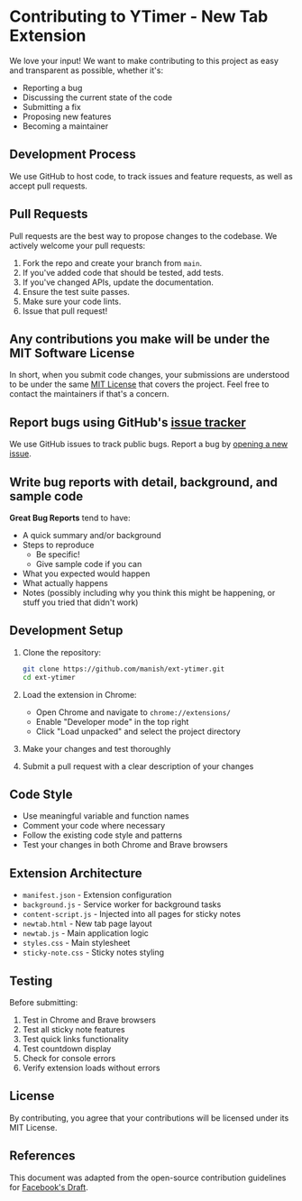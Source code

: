 # Contributing to YTimer - New Tab Extension

We love your input! We want to make contributing to this project as easy and transparent as possible, whether it's:

- Reporting a bug
- Discussing the current state of the code
- Submitting a fix
- Proposing new features
- Becoming a maintainer

## Development Process

We use GitHub to host code, to track issues and feature requests, as well as accept pull requests.

## Pull Requests

Pull requests are the best way to propose changes to the codebase. We actively welcome your pull requests:

1. Fork the repo and create your branch from `main`.
2. If you've added code that should be tested, add tests.
3. If you've changed APIs, update the documentation.
4. Ensure the test suite passes.
5. Make sure your code lints.
6. Issue that pull request!

## Any contributions you make will be under the MIT Software License

In short, when you submit code changes, your submissions are understood to be under the same [MIT License](http://choosealicense.com/licenses/mit/) that covers the project. Feel free to contact the maintainers if that's a concern.

## Report bugs using GitHub's [issue tracker](https://github.com/manish/ext-ytimer/issues)

We use GitHub issues to track public bugs. Report a bug by [opening a new issue](https://github.com/manish/ext-ytimer/issues/new).

## Write bug reports with detail, background, and sample code

**Great Bug Reports** tend to have:

- A quick summary and/or background
- Steps to reproduce
  - Be specific!
  - Give sample code if you can
- What you expected would happen
- What actually happens
- Notes (possibly including why you think this might be happening, or stuff you tried that didn't work)

## Development Setup

1. Clone the repository:
   ```bash
   git clone https://github.com/manish/ext-ytimer.git
   cd ext-ytimer
   ```

2. Load the extension in Chrome:
   - Open Chrome and navigate to `chrome://extensions/`
   - Enable "Developer mode" in the top right
   - Click "Load unpacked" and select the project directory

3. Make your changes and test thoroughly

4. Submit a pull request with a clear description of your changes

## Code Style

- Use meaningful variable and function names
- Comment your code where necessary
- Follow the existing code style and patterns
- Test your changes in both Chrome and Brave browsers

## Extension Architecture

- `manifest.json` - Extension configuration
- `background.js` - Service worker for background tasks
- `content-script.js` - Injected into all pages for sticky notes
- `newtab.html` - New tab page layout
- `newtab.js` - Main application logic
- `styles.css` - Main stylesheet
- `sticky-note.css` - Sticky notes styling

## Testing

Before submitting:

1. Test in Chrome and Brave browsers
2. Test all sticky note features
3. Test quick links functionality
4. Test countdown display
5. Check for console errors
6. Verify extension loads without errors

## License

By contributing, you agree that your contributions will be licensed under its MIT License.

## References

This document was adapted from the open-source contribution guidelines for [Facebook's Draft](https://github.com/facebook/draft-js/blob/a9316a723f9e918afde44dea68b5f9f39b7d9b00/CONTRIBUTING.md).
